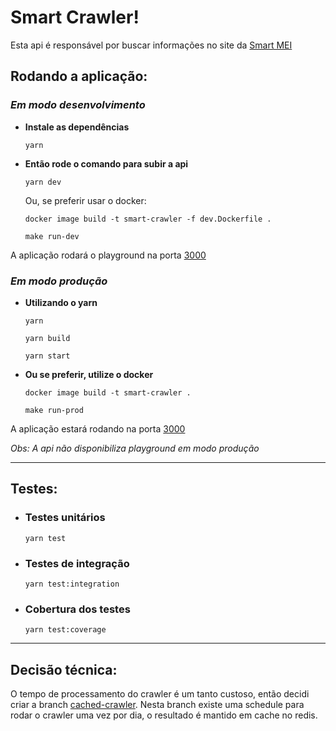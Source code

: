 # Smart Crawler!

Esta api é responsável por buscar informações no site da [Smart MEI](https://www.smartmei.com.br)

## Rodando a aplicação:

### *Em modo desenvolvimento*

+ **Instale as dependências**
  ```
  yarn
  ```

+ **Então rode o comando para subir a api**
  ```
  yarn dev
  ```

  Ou, se preferir usar o docker:
  ```
  docker image build -t smart-crawler -f dev.Dockerfile .
  ```
  ```
  make run-dev
  ```
A aplicação rodará o playground na porta [3000](http://localhost:3000)

### *Em modo produção*

+ **Utilizando o yarn**
  ```
  yarn
  ```
  ```
  yarn build
  ```
  ```
  yarn start
  ```

+ **Ou se preferir, utilize o docker**
  ```
  docker image build -t smart-crawler .
  ```
  ```
  make run-prod
  ```
A aplicação estará rodando na porta [3000](http://localhost:3000)

*Obs: A api não disponibiliza playground em modo produção*

---

## Testes:
+ ### Testes unitários
  ```
  yarn test
  ```

+ ### Testes de integração
  ```
  yarn test:integration
  ```

+ ### Cobertura dos testes
  ```
  yarn test:coverage
  ```

---

## Decisão técnica:
O tempo de processamento do crawler é um tanto custoso, então decidi criar a branch [cached-crawler](https://github.com/LeonardoHabitzreuter/smart-crawler/tree/cached-crawler). Nesta branch existe uma schedule para rodar o crawler uma vez por dia, o resultado é mantido em cache no redis.
